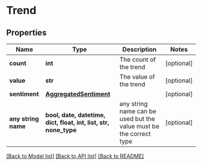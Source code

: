 # Trend


## Properties
Name | Type | Description | Notes
------------ | ------------- | ------------- | -------------
**count** | **int** | The count of the trend | [optional] 
**value** | **str** | The value of the trend | [optional] 
**sentiment** | [**AggregatedSentiment**](AggregatedSentiment.md) |  | [optional] 
**any string name** | **bool, date, datetime, dict, float, int, list, str, none_type** | any string name can be used but the value must be the correct type | [optional]

[[Back to Model list]](../README.md#documentation-for-models) [[Back to API list]](../README.md#documentation-for-api-endpoints) [[Back to README]](../README.md)


